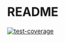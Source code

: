# README

[![test-coverage](https://github.com/aniruhil/targeting/actions/workflows/test-coverage.yaml/badge.svg)](https://github.com/aniruhil/targeting/actions/workflows/test-coverage.yaml)


